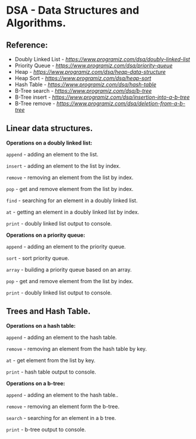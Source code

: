 # DSA - Data Structures and Algorithms.

## Reference:
* Doubly Linked List - _https://www.programiz.com/dsa/doubly-linked-list_
* Priority Queue - _https://www.programiz.com/dsa/priority-queue_
* Heap - _https://www.programiz.com/dsa/heap-data-structure_
* Heap Sort - _https://www.programiz.com/dsa/heap-sort_
* Hash Table - _https://www.programiz.com/dsa/hash-table_
* B-Tree search - _https://www.programiz.com/dsa/b-tree_
* B-Tree insert - _https://www.programiz.com/dsa/insertion-into-a-b-tree_
* B-Tree remove - _https://www.programiz.com/dsa/deletion-from-a-b-tree_

## Linear data structures.

__Operations on a doubly linked list:__

`append` - adding an element to the list.

`insert` - adding an element to the list by index.

`remove` - removing an element from the list by index.

`pop` - get and remove element from the list by index.

`find` - searching for an element in a doubly linked list.

`at` - getting an element in a doubly linked list by index.

`print` - doubly linked list output to console.

__Operations on a priority queue:__

`append` - adding an element to the priority queue.

`sort` - sort priority queue.

`array` - building a priority queue based on an array.

`pop` - get and remove element from the list by index.

`print` - doubly linked list output to console.

## Trees and Hash Table.

__Operations on a hash table:__

`append` - adding an element to the hash table.

`remove` - removing an element from the hash table by key.

`at` - get element from the list by key.

`print` - hash table output to console.

__Operations on a b-tree:__

`append` - adding an element to the hash table..

`remove` - removing an element form the b-tree.

`search` - searching for an element in a b tree.

`print` - b-tree output to console.